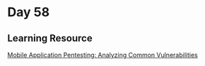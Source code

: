 # Day 58

## Learning Resource

[Mobile Application Pentesting: Analyzing Common Vulnerabilities](https://www.linkedin.com/pulse/mobile-application-pentesting-analyzing-common-sanaullah-korai/)
